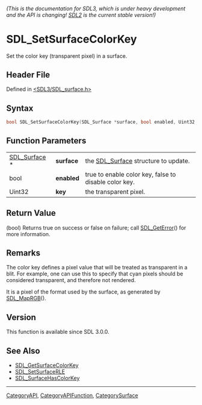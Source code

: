 ###### (This is the documentation for SDL3, which is under heavy development and the API is changing! [SDL2](https://wiki.libsdl.org/SDL2/) is the current stable version!)
# SDL_SetSurfaceColorKey

Set the color key (transparent pixel) in a surface.

## Header File

Defined in [<SDL3/SDL_surface.h>](https://github.com/libsdl-org/SDL/blob/main/include/SDL3/SDL_surface.h)

## Syntax

```c
bool SDL_SetSurfaceColorKey(SDL_Surface *surface, bool enabled, Uint32 key);
```

## Function Parameters

|                              |             |                                                       |
| ---------------------------- | ----------- | ----------------------------------------------------- |
| [SDL_Surface](SDL_Surface) * | **surface** | the [SDL_Surface](SDL_Surface) structure to update.   |
| bool                         | **enabled** | true to enable color key, false to disable color key. |
| Uint32                       | **key**     | the transparent pixel.                                |

## Return Value

(bool) Returns true on success or false on failure; call
[SDL_GetError](SDL_GetError)() for more information.

## Remarks

The color key defines a pixel value that will be treated as transparent in
a blit. For example, one can use this to specify that cyan pixels should be
considered transparent, and therefore not rendered.

It is a pixel of the format used by the surface, as generated by
[SDL_MapRGB](SDL_MapRGB)().

## Version

This function is available since SDL 3.0.0.

## See Also

- [SDL_GetSurfaceColorKey](SDL_GetSurfaceColorKey)
- [SDL_SetSurfaceRLE](SDL_SetSurfaceRLE)
- [SDL_SurfaceHasColorKey](SDL_SurfaceHasColorKey)

----
[CategoryAPI](CategoryAPI), [CategoryAPIFunction](CategoryAPIFunction), [CategorySurface](CategorySurface)


